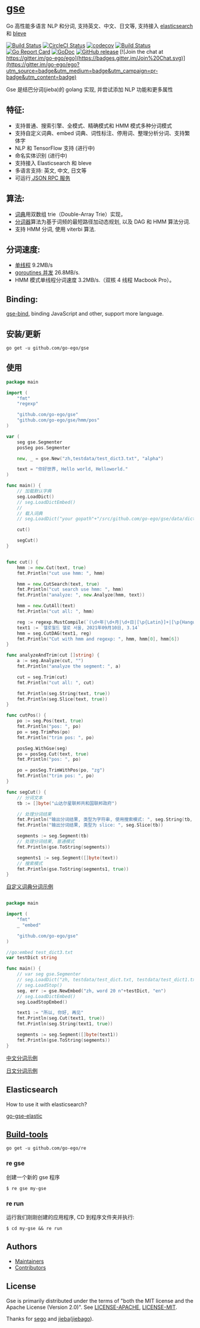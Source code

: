 # [gse](https://github.com/go-ego/gse)

Go 高性能多语言 NLP 和分词, 支持英文、中文、日文等, 支持接入 [elasticsearch](https://github.com/vcaesar/go-gse-elastic) 和 [bleve](https://github.com/vcaesar/gse-bleve)

<!--<img align="right" src="https://raw.githubusercontent.com/go-ego/ego/master/logo.jpg">-->
<!--<a href="https://circleci.com/gh/go-ego/ego/tree/dev"><img src="https://img.shields.io/circleci/project/go-ego/ego/dev.svg" alt="Build Status"></a>-->

[![Build Status](https://github.com/go-ego/gse/workflows/Go/badge.svg)](https://github.com/go-ego/gse/commits/master)
[![CircleCI Status](https://circleci.com/gh/go-ego/gse.svg?style=shield)](https://circleci.com/gh/go-ego/gse)
[![codecov](https://codecov.io/gh/go-ego/gse/branch/master/graph/badge.svg)](https://codecov.io/gh/go-ego/gse)
[![Build Status](https://travis-ci.org/go-ego/gse.svg)](https://travis-ci.org/go-ego/gse)
[![Go Report Card](https://goreportcard.com/badge/github.com/go-ego/gse)](https://goreportcard.com/report/github.com/go-ego/gse)
[![GoDoc](https://godoc.org/github.com/go-ego/gse?status.svg)](https://godoc.org/github.com/go-ego/gse)
[![GitHub release](https://img.shields.io/github/release/go-ego/gse.svg)](https://github.com/go-ego/gse/releases/latest)
[![Join the chat at https://gitter.im/go-ego/ego](https://badges.gitter.im/Join%20Chat.svg)](https://gitter.im/go-ego/ego?utm_source=badge&utm_medium=badge&utm_campaign=pr-badge&utm_content=badge)

<!--<a href="https://github.com/go-ego/ego/releases"><img src="https://img.shields.io/badge/%20version%20-%206.0.0%20-blue.svg?style=flat-square" alt="Releases"></a>-->

Gse 是结巴分词(jieba)的 golang 实现, 并尝试添加 NLP 功能和更多属性

## 特征:
- 支持普通、搜索引擎、全模式、精确模式和 HMM 模式多种分词模式
- 支持自定义词典、embed 词典、词性标注、停用词、整理分析分词、支持繁体字
- NLP 和 TensorFlow 支持 (进行中)
- 命名实体识别 (进行中)
- 支持接入 Elasticsearch 和 bleve
- 多语言支持: 英文, 中文, 日文等
- 可运行<a href="https://github.com/go-ego/gse/blob/master/tools/server/server.go"> JSON RPC 服务</a>

## 算法: 
- [词典](https://github.com/go-ego/gse/blob/master/dictionary.go)用双数组 trie（Double-Array Trie）实现，
- [分词器](https://github.com/go-ego/gse/blob/master/segmenter.go)算法为基于词频的最短路径加动态规划, 以及 DAG 和 HMM 算法分词.
- 支持 HMM 分词, 使用 viterbi 算法.

## 分词速度:
- <a href="https://github.com/go-ego/gse/blob/master/tools/benchmark/benchmark.go">单线程</a> 9.2MB/s
- <a href="https://github.com/go-ego/gse/blob/master/tools/benchmark/goroutines/goroutines.go">goroutines 并发</a> 26.8MB/s. 
- HMM 模式单线程分词速度 3.2MB/s.（双核 4 线程 Macbook Pro）。

## Binding:

[gse-bind](https://github.com/vcaesar/gse-bind), binding JavaScript and other, support more language.

## 安装/更新

```
go get -u github.com/go-ego/gse
```

## 使用

```go
package main

import (
	"fmt"
	"regexp"

	"github.com/go-ego/gse"
	"github.com/go-ego/gse/hmm/pos"
)

var (
	seg gse.Segmenter
	posSeg pos.Segmenter

	new, _ = gse.New("zh,testdata/test_dict3.txt", "alpha")

	text = "你好世界, Hello world, Helloworld."
)

func main() {
	// 加载默认字典
	seg.LoadDict()
	// seg.LoadDictEmbed()
	// 
	// 载入词典
	// seg.LoadDict("your gopath"+"/src/github.com/go-ego/gse/data/dict/dictionary.txt")

	cut()

	segCut()
}


func cut() {
	hmm := new.Cut(text, true)
	fmt.Println("cut use hmm: ", hmm)

	hmm = new.CutSearch(text, true)
	fmt.Println("cut search use hmm: ", hmm)
	fmt.Println("analyze: ", new.Analyze(hmm, text))

	hmm = new.CutAll(text)
	fmt.Println("cut all: ", hmm)

	reg := regexp.MustCompile(`(\d+年|\d+月|\d+日|[\p{Latin}]+|[\p{Hangul}]+|\d+\.\d+|[a-zA-Z0-9]+)`)
	text1 := `헬로월드 헬로 서울, 2021年09月10日, 3.14`
	hmm = seg.CutDAG(text1, reg)
	fmt.Println("Cut with hmm and regexp: ", hmm, hmm[0], hmm[6])
}

func analyzeAndTrim(cut []string) {
	a := seg.Analyze(cut, "")
	fmt.Println("analyze the segment: ", a)

	cut = seg.Trim(cut)
	fmt.Println("cut all: ", cut)

	fmt.Println(seg.String(text, true))
	fmt.Println(seg.Slice(text, true))
}

func cutPos() {
	po := seg.Pos(text, true)
	fmt.Println("pos: ", po)
	po = seg.TrimPos(po)
	fmt.Println("trim pos: ", po)

	posSeg.WithGse(seg)
	po = posSeg.Cut(text, true)
	fmt.Println("pos: ", po)

	po = posSeg.TrimWithPos(po, "zg")
	fmt.Println("trim pos: ", po)
}

func segCut() {
	// 分词文本
	tb := []byte("山达尔星联邦共和国联邦政府")

	// 处理分词结果
	fmt.Println("输出分词结果, 类型为字符串, 使用搜索模式: ", seg.String(tb, true))
	fmt.Println("输出分词结果, 类型为 slice: ", seg.Slice(tb))

	segments := seg.Segment(tb)
	// 处理分词结果, 普通模式
	fmt.Println(gse.ToString(segments))

	segments1 := seg.Segment([]byte(text))
	// 搜索模式
	fmt.Println(gse.ToString(segments1, true))
}

```

[自定义词典分词示例](/examples/dict/main.go)

```Go

package main

import (
	"fmt"
	_ "embed"

	"github.com/go-ego/gse"
)

//go:embed test_dict3.txt
var testDict string

func main() {
	// var seg gse.Segmenter
	// seg.LoadDict("zh, testdata/test_dict.txt, testdata/test_dict1.txt")
	// seg.LoadStop()
	seg, err := gse.NewEmbed("zh, word 20 n"+testDict, "en")
	// seg.LoadDictEmbed()
	seg.LoadStopEmbed()

	text1 := "所以, 你好, 再见"
	fmt.Println(seg.Cut(text1, true))
	fmt.Println(seg.String(text1, true))

	segments := seg.Segment([]byte(text1))
	fmt.Println(gse.ToString(segments))
}
```

[中文分词示例](/examples/main.go)

[日文分词示例](/examples/jp/main.go)

## Elasticsearch
How to use it with elasticsearch?

[go-gse-elastic](https://github.com/vcaesar/go-gse-elastic)


## [Build-tools](https://github.com/go-ego/re)

```
go get -u github.com/go-ego/re
```

### re gse

创建一个新的 gse 程序

```
$ re gse my-gse
```

### re run

运行我们刚刚创建的应用程序, CD 到程序文件夹并执行:

```
$ cd my-gse && re run
```

## Authors

- [Maintainers](https://github.com/orgs/go-ego/people)
- [Contributors](https://github.com/go-ego/gse/graphs/contributors)

## License

Gse is primarily distributed under the terms of "both the MIT license and the Apache License (Version 2.0)".
See [LICENSE-APACHE](http://www.apache.org/licenses/LICENSE-2.0), [LICENSE-MIT](https://github.com/go-vgo/robotgo/blob/master/LICENSE).

Thanks for [sego](https://github.com/huichen/sego) and [jieba](https://github.com/fxsjy/jieba)([jiebago](https://github.com/wangbin/jiebago)).
